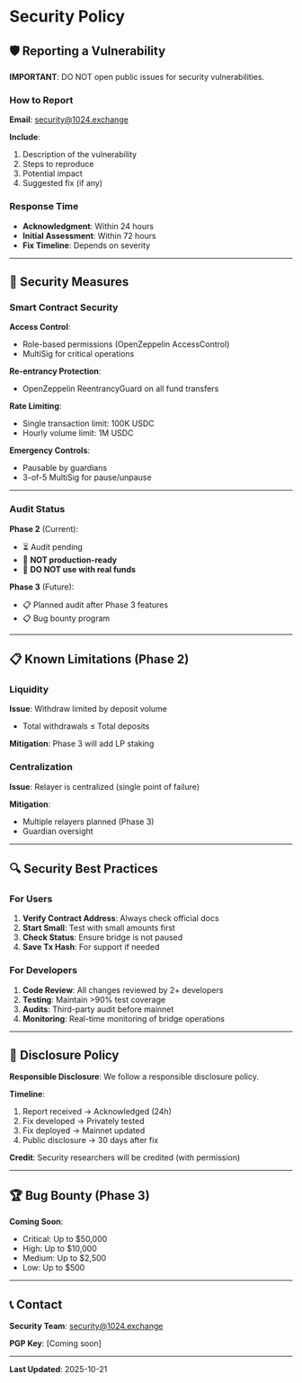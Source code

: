 # Security Policy

## 🛡️ Reporting a Vulnerability

**IMPORTANT**: DO NOT open public issues for security vulnerabilities.

### How to Report

**Email**: security@1024.exchange

**Include**:
1. Description of the vulnerability
2. Steps to reproduce
3. Potential impact
4. Suggested fix (if any)

### Response Time

- **Acknowledgment**: Within 24 hours
- **Initial Assessment**: Within 72 hours
- **Fix Timeline**: Depends on severity

---

## 🔐 Security Measures

### Smart Contract Security

**Access Control**:
- Role-based permissions (OpenZeppelin AccessControl)
- MultiSig for critical operations

**Re-entrancy Protection**:
- OpenZeppelin ReentrancyGuard on all fund transfers

**Rate Limiting**:
- Single transaction limit: 100K USDC
- Hourly volume limit: 1M USDC

**Emergency Controls**:
- Pausable by guardians
- 3-of-5 MultiSig for pause/unpause

---

### Audit Status

**Phase 2** (Current):
- ⏳ Audit pending
- 🚫 **NOT production-ready**
- 🚫 **DO NOT use with real funds**

**Phase 3** (Future):
- 📋 Planned audit after Phase 3 features
- 📋 Bug bounty program

---

## 📋 Known Limitations (Phase 2)

### Liquidity

**Issue**: Withdraw limited by deposit volume
- Total withdrawals ≤ Total deposits

**Mitigation**: Phase 3 will add LP staking

### Centralization

**Issue**: Relayer is centralized (single point of failure)

**Mitigation**: 
- Multiple relayers planned (Phase 3)
- Guardian oversight

---

## 🔍 Security Best Practices

### For Users

1. **Verify Contract Address**: Always check official docs
2. **Start Small**: Test with small amounts first
3. **Check Status**: Ensure bridge is not paused
4. **Save Tx Hash**: For support if needed

### For Developers

1. **Code Review**: All changes reviewed by 2+ developers
2. **Testing**: Maintain >90% test coverage
3. **Audits**: Third-party audit before mainnet
4. **Monitoring**: Real-time monitoring of bridge operations

---

## 📜 Disclosure Policy

**Responsible Disclosure**: We follow a responsible disclosure policy.

**Timeline**:
1. Report received → Acknowledged (24h)
2. Fix developed → Privately tested
3. Fix deployed → Mainnet updated
4. Public disclosure → 30 days after fix

**Credit**: Security researchers will be credited (with permission)

---

## 🏆 Bug Bounty (Phase 3)

**Coming Soon**:
- Critical: Up to $50,000
- High: Up to $10,000
- Medium: Up to $2,500
- Low: Up to $500

---

## 📞 Contact

**Security Team**: security@1024.exchange

**PGP Key**: [Coming soon]

---

**Last Updated**: 2025-10-21

